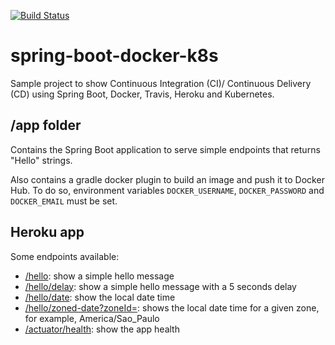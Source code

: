 [![Build Status](https://travis-ci.org/tatorodrigo/spring-boot-docker-k8s.svg?branch=master)](https://travis-ci.org/tatorodrigo/spring-boot-docker-k8s)

# spring-boot-docker-k8s

Sample project to show Continuous Integration (CI)/ Continuous Delivery (CD) using Spring Boot, Docker, Travis, Heroku and Kubernetes.

## /app folder

Contains the Spring Boot application to serve simple endpoints that returns "Hello" strings.

Also contains a gradle docker plugin to build an image and push it to Docker Hub. To do so, environment variables `DOCKER_USERNAME`, `DOCKER_PASSWORD` and `DOCKER_EMAIL` must be set.

## Heroku app

Some endpoints available:
- [/hello](https://spring-boot-docker-k8s.herokuapp.com/hello): show a simple hello message
- [/hello/delay](https://spring-boot-docker-k8s.herokuapp.com/hello/delay): show a simple hello message with a 5 seconds delay
- [/hello/date](https://spring-boot-docker-k8s.herokuapp.com/hello/date): show the local date time
- [/hello/zoned-date?zoneId=](https://spring-boot-docker-k8s.herokuapp.com/hello/zoned-date?zoneId=America/Sao_Paulo): shows the local date time for a given zone, for example, America/Sao_Paulo
- [/actuator/health](https://spring-boot-docker-k8s.herokuapp.com/actuator/health): show the app health
